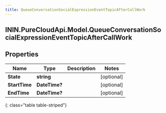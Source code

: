 ```yaml
---
title: QueueConversationSocialExpressionEventTopicAfterCallWork
---
```

## ININ.PureCloudApi.Model.QueueConversationSocialExpressionEventTopicAfterCallWork

## Properties

|Name | Type | Description | Notes|
|------------ | ------------- | ------------- | -------------|
| **State** | **string** |  | [optional] |
| **StartTime** | **DateTime?** |  | [optional] |
| **EndTime** | **DateTime?** |  | [optional] |
{: class="table table-striped"}


